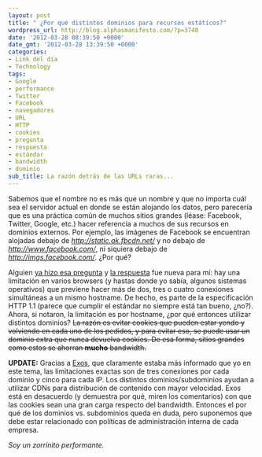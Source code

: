 ```yaml
---
layout: post
title: " ¿Por qué distintos dominios para recursos estáticos?"
wordpress_url: http://blog.alphasmanifesto.com/?p=3740
date: '2012-03-28 08:39:50 +0000'
date_gmt: '2012-03-28 13:39:50 +0000'
categories:
- Link del día
- Technology
tags:
- Google
- performance
- Twitter
- Facebook
- navegadores
- URL
- HTTP
- cookies
- pregunta
- respuesta
- estándar
- bandwidth
- dominio
sub_title: La razón detrás de las URLs raras...
---
```


Sabemos que el nombre no es más que un nombre y que no importa cuál sea el servidor actual en donde se están alojando los datos, pero parecería que es una práctica común de muchos sitios grandes (léase: Facebook, Twitter, Google, etc.) hacer referencia a muchos de sus recursos en dominios externos. Por ejemplo, las imágenes de Facebook se encuentran alojadas debajo de _http://static.ak.fbcdn.net/_ y no debajo de _http://www.facebook.com/_, ni siquiera debajo de _http://imgs.facebook.com/_.  ¿Por qué?

Alguien [ya hizo esa pregunta](http://webmasters.stackexchange.com/questions/26753/why-do-big-sites-host-their-images-css-on-external-domains) y [la respuesta](http://webmasters.stackexchange.com/a/26757/9403) fue nueva para mí: hay una limitación en varios browsers (y hastas donde yo sabía, algunos sistemas operativos) que previene hacer más de dos, tres o cuatro conexiones simultáneas a un mismo hostname. De hecho, es parte de la especificación HTTP 1.1 (parece que cumplir el estándar no siempre está tan bueno,  ¿no?). Ahora, si notaron, la limitación es por hostname,  ¿por qué entonces utilizar distintos dominios? <del>La razón es evitar cookies que pueden estar yendo y volviendo en cada uno de los pedidos, y para evitar eso, se puede usar un dominio extra que nunca devuelva cookies. De esa forma, sitios grandes como estos se ahorran **mucho** bandwidth.</del>

**UPDATE:** Gracias a [Exos](http://blog.exodica.com.ar/), que claramente estaba más informado que yo en este tema, las limitaciones exactas son de tres conexiones por cada dominio y cinco para cada IP. Los distintos dominios/subdominios ayudan a utilizar CDNs para distribución de contenido con mayor velocidad. Exos está en desacuerdo (y demuestra por qué, miren los comentarios) con que las cookies sean una gran carga respecto del bandwidth. Entonces el por qué de los dominios vs. subdominios queda en duda, pero suponemos que debe estar relacionado con políticas de administración interna de cada empresa.

_Soy un zorrinito performante._
